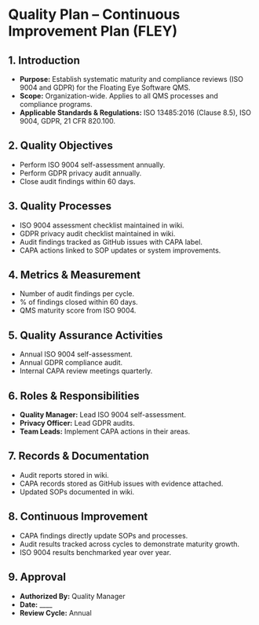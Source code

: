 # **Quality Plan – Continuous Improvement Plan (FLEY)**

## **1. Introduction**
- **Purpose:** Establish systematic maturity and compliance reviews (ISO 9004 and GDPR) for the Floating Eye Software QMS.
- **Scope:** Organization-wide. Applies to all QMS processes and compliance programs.
- **Applicable Standards & Regulations:** ISO 13485:2016 (Clause 8.5), ISO 9004, GDPR, 21 CFR 820.100.

## **2. Quality Objectives**
- Perform ISO 9004 self-assessment annually.
- Perform GDPR privacy audit annually.
- Close audit findings within 60 days.

## **3. Quality Processes**
- ISO 9004 assessment checklist maintained in wiki.
- GDPR privacy audit checklist maintained in wiki.
- Audit findings tracked as GitHub issues with CAPA label.
- CAPA actions linked to SOP updates or system improvements.

## **4. Metrics & Measurement**
- Number of audit findings per cycle.
- % of findings closed within 60 days.
- QMS maturity score from ISO 9004.

## **5. Quality Assurance Activities**
- Annual ISO 9004 self-assessment.
- Annual GDPR compliance audit.
- Internal CAPA review meetings quarterly.

## **6. Roles & Responsibilities**
- **Quality Manager:** Lead ISO 9004 self-assessment.
- **Privacy Officer:** Lead GDPR audits.
- **Team Leads:** Implement CAPA actions in their areas.

## **7. Records & Documentation**
- Audit reports stored in wiki.
- CAPA records stored as GitHub issues with evidence attached.
- Updated SOPs documented in wiki.

## **8. Continuous Improvement**
- CAPA findings directly update SOPs and processes.
- Audit results tracked across cycles to demonstrate maturity growth.
- ISO 9004 results benchmarked year over year.

## **9. Approval**
- **Authorized By:** Quality Manager
- **Date:** ____
- **Review Cycle:** Annual
